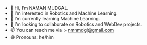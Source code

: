 - 👋 Hi, I’m NAMAN MUDGAL.
- 👀 I’m interested in Robotics and Machine Learning.
- 🌱 I’m currently learning Machine Learning.
- 💞️ I’m looking to collaborate on Robotics and WebDev projects.
- 📫 You can reach me via :-
      nmnmdgl@gmail.com
- 😄 Pronouns: he/him


<!---
nmnmdgl/nmnmdgl is a ✨ special ✨ repository because its `README.md` (this file) appears on your GitHub profile.
You can click the Preview link to take a look at your changes.
--->
